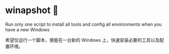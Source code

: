 # winapshot :construction:
Run only one script to install all tools and config all environments when you have a new Windows

希望仅运行一个脚本，便能在一台新的 Windows 上，快速安装必要的工具以及配置环境。
